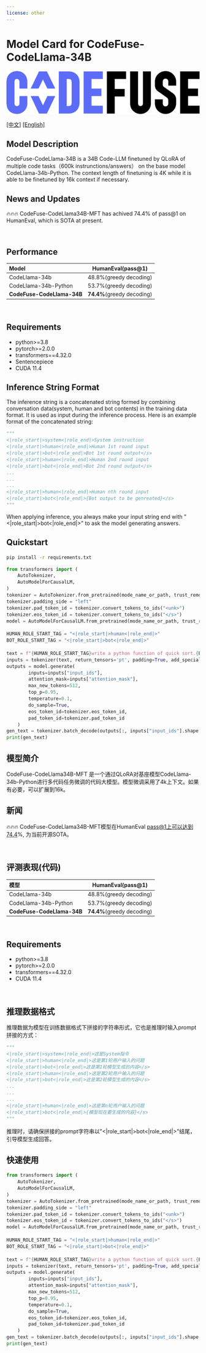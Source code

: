 ```yaml
---
license: other
---
```

# Model Card for CodeFuse-CodeLlama-34B
![Creation Approach](LOGO.png)

[[中文]](#chinese)    [[English]](#english)



<a id="english"></a>

## Model Description

CodeFuse-CodeLlama-34B is a 34B Code-LLM finetuned by QLoRA of multiple code tasks（600k instrunctions/answers） on the base model CodeLlama-34b-Python. 
The context length of finetuning is 4K while it is able to be finetuned by 16k context if necessary.
<br>

## News and Updates

🔥🔥🔥 CodeFuse-CodeLlama34B-MFT has achived 74.4% of pass@1 on HumanEval, which is SOTA at present.

<br>

## Performance

| Model                         | HumanEval(pass@1) |
| :---------------------------- | :---------------: |
| CodeLlama-34b                 |   48.8%(greedy decoding)   |
| CodeLlama-34b-Python          |   53.7%(greedy decoding)   |
| **CodeFuse-CodeLlama-34B** | **74.4%**(greedy decoding) |

<br>

## Requirements

* python>=3.8 
* pytorch>=2.0.0
* transformers==4.32.0
* Sentencepiece
* CUDA 11.4
  <br>

##  Inference String Format

The inference string is a concatenated string formed by combining conversation data(system, human and bot contents) in the training data format.  It is used as input during the inference process.
Here is an example format of the concatenated string:

```python
"""
<|role_start|>system<|role_end|>System instruction
<|role_start|>human<|role_end|>Human 1st round input
<|role_start|>bot<|role_end|>Bot 1st round output</s>
<|role_start|>human<|role_end|>Human 2nd round input
<|role_start|>bot<|role_end|>Bot 2nd round output</s>
...
...
...
<|role_start|>human<|role_end|>Human nth round input
<|role_start|>bot<|role_end|>{Bot output to be genreated}</s>
"""
```

When applying inference, you always make your input string end with "<|role_start|>bot<|role_end|>" to ask the model generating answers.

## Quickstart

```bash
pip install -r requirements.txt
```

```python
from transformers import (
    AutoTokenizer, 
    AutoModelForCausalLM,
)
tokenizer = AutoTokenizer.from_pretrained(mode_name_or_path, trust_remote_code=True, use_fast=False, legacy=False)
tokenizer.padding_side = "left"
tokenizer.pad_token_id = tokenizer.convert_tokens_to_ids("<unk>")
tokenizer.eos_token_id = tokenizer.convert_tokens_to_ids("</s>")
model = AutoModelForCausalLM.from_pretrained(mode_name_or_path, trust_remote_code=True)

HUMAN_ROLE_START_TAG = "<|role_start|>human<|role_end|>"
BOT_ROLE_START_TAG = "<|role_start|>bot<|role_end|>"

text = f"{HUMAN_ROLE_START_TAG}write a python function of quick sort.{BOT_ROLE_START_TAG}" 
inputs = tokenizer(text, return_tensors='pt', padding=True, add_special_tokens=False).to("cuda")
outputs = model.generate(
        inputs=inputs["input_ids"],
        attention_mask=inputs["attention_mask"],
        max_new_tokens=512,
        top_p=0.95,
        temperature=0.1,
        do_sample=True,
        eos_token_id=tokenizer.eos_token_id,
        pad_token_id=tokenizer.pad_token_id
    )
gen_text = tokenizer.batch_decode(outputs[:, inputs["input_ids"].shape[1]:], skip_special_tokens=True)
print(gen_text)
```













<a id="chinese"></a>

## 模型简介

CodeFuse-CodeLlama34B-MFT 是一个通过QLoRA对基座模型CodeLlama-34b-Python进行多代码任务微调的代码大模型。模型微调采用了4k上下文。如果有必要，可以扩展到16k。
<br>

## 新闻

🔥🔥🔥 CodeFuse-CodeLlama34B-MFT模型在HumanEval pass@1上可以达到74.4%, 为当前开源SOTA。

<br>

## 评测表现(代码)

| 模型                         | HumanEval(pass@1) |
| :---------------------------- | :---------------: |
| CodeLlama-34b                 |   48.8%(greedy decoding)   |
| CodeLlama-34b-Python          |   53.7%(greedy decoding)   |
| **CodeFuse-CodeLlama-34B** | **74.4%**(greedy decoding) |
<br>

## Requirements

* python>=3.8 
* pytorch>=2.0.0
* transformers==4.32.0
* CUDA 11.4
<br>

## 推理数据格式

推理数据为模型在训练数据格式下拼接的字符串形式，它也是推理时输入prompt拼接的方式：

```python
"""
<|role_start|>system<|role_end|>这是System指令
<|role_start|>human<|role_end|>这是第1轮用户输入的问题
<|role_start|>bot<|role_end|>这是第1轮模型生成的内容</s>
<|role_start|>human<|role_end|>这是第2轮用户输入的问题
<|role_start|>bot<|role_end|>这是第2轮模型生成的内容</s>
...
...
...
<|role_start|>human<|role_end|>这是第n轮用户输入的问题
<|role_start|>bot<|role_end|>{模型现在要生成的内容}</s>
"""
```

推理时，请确保拼接的prompt字符串以"<|role_start|>bot<|role_end|>"结尾，引导模型生成回答。

## 快速使用

```python
from transformers import (
    AutoTokenizer, 
    AutoModelForCausalLM,
)
tokenizer = AutoTokenizer.from_pretrained(mode_name_or_path, trust_remote_code=True, use_fast=False, legacy=False)
tokenizer.padding_side = "left"
tokenizer.pad_token_id = tokenizer.convert_tokens_to_ids("<unk>")
tokenizer.eos_token_id = tokenizer.convert_tokens_to_ids("</s>")
model = AutoModelForCausalLM.from_pretrained(mode_name_or_path, trust_remote_code=True)

HUMAN_ROLE_START_TAG = "<|role_start|>human<|role_end|>"
BOT_ROLE_START_TAG = "<|role_start|>bot<|role_end|>"

text = f"{HUMAN_ROLE_START_TAG}write a python function of quick sort.{BOT_ROLE_START_TAG}" 
inputs = tokenizer(text, return_tensors='pt', padding=True, add_special_tokens=False).to("cuda")
outputs = model.generate(
        inputs=inputs["input_ids"],
        attention_mask=inputs["attention_mask"],
        max_new_tokens=512,
        top_p=0.95,
        temperature=0.1,
        do_sample=True,
        eos_token_id=tokenizer.eos_token_id,
        pad_token_id=tokenizer.pad_token_id
    )
gen_text = tokenizer.batch_decode(outputs[:, inputs["input_ids"].shape[1]:], skip_special_tokens=True)
print(gen_text)
```
